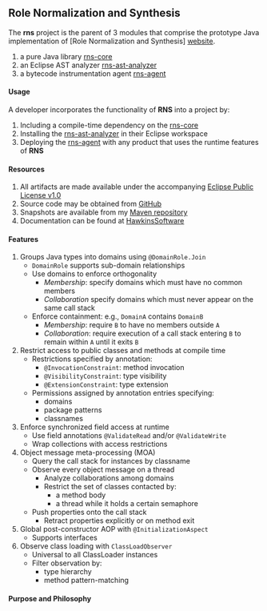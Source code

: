  
Role Normalization and Synthesis
--------------------------------

The **rns** project is the parent of 3 modules that comprise 
the prototype Java implementation of 
[Role Normalization and Synthesis] [website]. 

[website]: http://www.hawkinssoftware.net/oss/rns

1. a pure Java library [rns-core]
2. an Eclipse AST analyzer [rns-ast-analyzer]
3. a bytecode instrumentation agent [rns-agent]

[rns-core]: https://github.com/byron-hawkins/org.hawkinssoftware.rns-core/blob/master/rns-core/README.md
[rns-ast-analyzer]: https://github.com/byron-hawkins/org.hawkinssoftware.rns-ast-analyzer/blob/master/rns-ast-analyzer/README.md
[rns-agent]: https://github.com/byron-hawkins/org.hawkinssoftware.rns-agent/blob/master/rns-agent/README.md

#### Usage

A developer incorporates the functionality of **RNS** into a
project by:

1. Including a compile-time dependency on the [rns-core]
2. Installing the [rns-ast-analyzer] in their Eclipse workspace
3. Deploying the [rns-agent] with any product that uses the 
   runtime features of **RNS**

#### Resources

1. All artifacts are made available under the accompanying
   [Eclipse Public License v1.0][License]
2. Source code may be obtained from [GitHub]
3. Snapshots are available from my [Maven repository][snapshots]
4. Documentation can be found at [HawkinsSoftware][website]   

[License]: http://www.eclipse.org/legal/epl-v10.html
[GitHub]: https://www.github.com/byron-hawkins
[snapshots]: https://www.github.com/byron-hawkins/snapshots
   
#### Features

1. Groups Java types into domains using `@DomainRole.Join`
    * `DomainRole` supports sub-domain relationships
    * Use domains to enforce orthogonality
        + *Membership*: specify domains which must have no common 
          members
        + *Collaboration* specify domains which must never appear
          on the same call stack
    * Enforce containment: e.g., `DomainA` contains `DomainB`
        + *Membership*: require `B` to have no members outside `A`
        + *Collaboration*: require execution of a call stack 
          entering `B` to remain within `A` until it exits `B`
1. Restrict access to public classes and methods at compile time
    * Restrictions specified by annotation:
        + `@InvocationConstraint`: method invocation
        + `@VisibilityConstraint`: type visibility
        + `@ExtensionConstraint`: type extension
    * Permissions assigned by annotation entries specifying:
        + domains
        + package patterns
        + classnames
1. Enforce synchronized field access at runtime
    * Use field annotations `@ValidateRead` and/or `@ValidateWrite`
    * Wrap collections with access restrictions
1. Object message meta-processing (MOA)
    * Query the call stack for instances by classname
    * Observe every object message on a thread
        + Analyze collaborations among domains
        + Restrict the set of classes contacted by:
            - a method body
            - a thread while it holds a certain semaphore
    * Push properties onto the call stack
        + Retract properties explicitly or on method exit
1. Global post-constructor AOP with `@InitializationAspect`
    * Supports interfaces
1. Observe class loading with `ClassLoadObserver`
    * Universal to all ClassLoader instances
    * Filter observation by:
    	+ type hierarchy
    	+ method pattern-matching 

#### Purpose and Philosophy 

      


